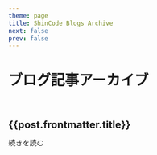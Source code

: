 ```yaml
---
theme: page
title: ShinCode Blogs Archive
next: false
prev: false
---
```


<script setup>
import { data as posts } from './.vitepress/theme/posts.data.ts'
</script>

# ブログ記事アーカイブ

<br/>

<article v-for="post of posts" class="home-posts-article">
  <p>
    <a :href="'/vitepress-blog-shincode-camp' + post.url" class="home-posts-article-title">{{post.frontmatter.title}}</a>
  </p>
  <p>
    <a :href="'/vitepress-blog-shincode-camp' + post.url">続きを読む</a>
  </p>
</article>

<style>
.home-posts-article {
  border-top: 1px solid var(--vp-c-divider);
  justify-content: space-between;
  padding: 10px 0;
}

.home-posts-article p {
  margin: 10px 0;
}

.home-posts-article .home-posts-article-title {
  color: var(--vp-c-text-1);
  font-size: 20px;
  font-weight: 700;
  line-height: 1.5;
  text-decoration: none !important;
}
</style>
